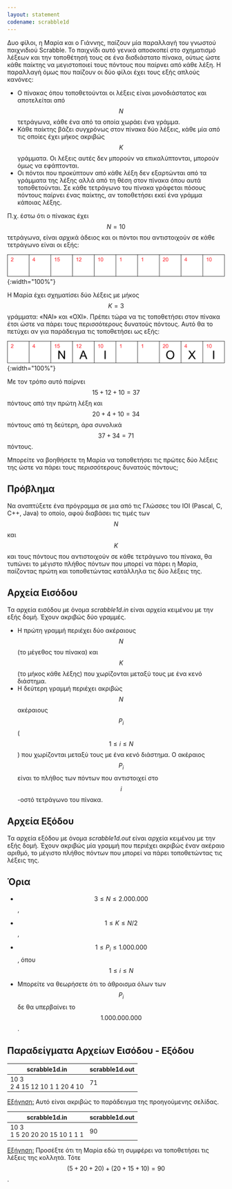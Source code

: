 ```yaml
---
layout: statement
codename: scrabble1d
---
```


Δυο φίλοι, η Μαρία και ο Γιάννης, παίζουν μία παραλλαγή του γνωστού παιχνιδιού Scrabble. Το παιχνίδι αυτό γενικά αποσκοπεί στο σχηματισμό λέξεων και την τοποθέτησή τους σε ένα δισδιάστατο πίνακα, ούτως ώστε κάθε παίκτης να μεγιστοποιεί τους πόντους που παίρνει από κάθε λέξη. Η παραλλαγή όμως που παίζουν οι δύο φίλοι έχει τους εξής απλούς κανόνες:

* Ο πίνακας όπου τοποθετούνται οι λέξεις είναι μονοδιάστατος και αποτελείται από $$N$$ τετράγωνα, κάθε ένα από τα οποία χωράει ένα γράμμα.
* Κάθε παίκτης βάζει συγχρόνως στον πίνακα δύο λέξεις, κάθε μία από τις οποίες έχει μήκος ακριβώς $$K$$ γράμματα. Οι λέξεις αυτές δεν μπορούν να επικαλύπτονται, μπορούν όμως να εφάπτονται.
* Οι πόντοι που προκύπτουν από κάθε λέξη δεν εξαρτώνται από τα γράμματα της λέξης αλλά από τη θέση στον πίνακα όπου αυτά τοποθετούνται. Σε κάθε τετράγωνο του πίνακα γράφεται πόσους πόντους παίρνει ένας παίκτης, αν τοποθετήσει εκεί ένα γράμμα κάποιας λέξης.

Π.χ. έστω ότι ο πίνακας έχει $$N=10​$$ τετράγωνα, είναι αρχικά άδειος και οι πόντοι που αντιστοιχούν σε κάθε τετράγωνο είναι οι εξής:

![Board empty](/assets/28-pdp-blyk-scrabble1d-board-empty.svg){:width="100%"}

Η Μαρία έχει σχηματίσει δύο λέξεις με μήκος $$Κ=3​$$ γράμματα: «ΝΑΙ» και «ΟΧΙ». Πρέπει τώρα να τις τοποθετήσει στον πίνακα έτσι ώστε να πάρει τους περισσότερους δυνατούς πόντους. Αυτό θα το πετύχει αν για παράδειγμα τις τοποθετήσει ως εξής:

![Board filled](/assets/28-pdp-blyk-scrabble1d-board-filled.svg){:width="100%"}

Με τον τρόπο αυτό παίρνει $$15+12+10=37$$ πόντους από την πρώτη λέξη και $$20+4+10=34$$ πόντους από τη δεύτερη, άρα συνολικά $$37+34=71$$ πόντους.

Μπορείτε να βοηθήσετε τη Μαρία να τοποθετήσει τις πρώτες δύο λέξεις της ώστε να πάρει τους περισσότερους δυνατούς πόντους;

## Πρόβλημα

Να αναπτύξετε ένα πρόγραμμα σε μια από τις Γλώσσες του IOI (Pascal, C, C++, Java) το οποίο, αφού διαβάσει τις τιμές των $$N$$ και $$K$$ και τους πόντους που αντιστοιχούν σε κάθε τετράγωνο του πίνακα, θα τυπώνει το μέγιστο πλήθος πόντων που μπορεί να πάρει η Μαρία, παίζοντας πρώτη και τοποθετώντας κατάλληλα τις δύο λέξεις της.

## Αρχεία Εισόδου

Τα αρχεία εισόδου με όνομα *scrabble1d.in* είναι αρχεία κειμένου με την εξής δομή.
Έχουν ακριβώς δύο γραμμές.

* Η πρώτη γραμμή περιέχει δύο ακέραιους $$N$$ (το μέγεθος του πίνακα) και $$K$$ (το μήκος κάθε λέξης) που χωρίζονται μεταξύ τους με ένα κενό διάστημα.
* Η δεύτερη γραμμή περιέχει ακριβώς $$N$$ ακέραιους $$P_i$$ ($$1 \le i \le N$$) που χωρίζονται μεταξύ τους με ένα κενό διάστημα. Ο ακέραιος $$P_i$$ είναι το πλήθος των πόντων που αντιστοιχεί στο $$i$$-οστό τετράγωνο του πίνακα. 

## Αρχεία Εξόδου

Τα αρχεία εξόδου με όνομα *scrabble1d.out* είναι αρχεία κειμένου με την εξής δομή.
Έχουν ακριβώς μία γραμμή που περιέχει ακριβώς έναν ακέραιο αριθμό, το μέγιστο πλήθος πόντων που μπορεί να πάρει τοποθετώντας τις λέξεις της.

## Όρια

* $$3 \le N \le 2.000.000$$,

* $$1 \le K \le N/2​$$,

* $$1 \le P_i \le 1.000.000​$$, όπου $$1 \le i \le N​$$

* Μπορείτε να θεωρήσετε ότι το άθροισμα όλων των $$P_i​$$ δε θα υπερβαίνει το $$1.000.000.000​$$.

## Παραδείγματα Αρχείων Εισόδου - Εξόδου

| **scrabble1d.in**                     | **scrabble1d.out** |
| --------------------------------- | -------------- |
| 10 3<br/>2 4 15 12 10 1 1 20 4 10 | 71             |

<u>Εξήγηση:</u> Αυτό είναι ακριβώς το παράδειγμα της προηγούμενης σελίδας.

| **scrabble1d.in**                     | **scrabble1d.out** |
| --------------------------------- | -------------- |
| 10 3<br/>1 5 20 20 20 15 10 1 1 1 | 90             |

<u>Εξήγηση:</u> Προσέξτε ότι τη Μαρία εδώ τη συμφέρει να τοποθετήσει τις λέξεις της κολλητά. Τότε $$(5+20+20)+(20+15+10)=90$$.
